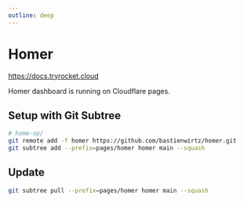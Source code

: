 ```yaml
---
outline: deep
---
```


# Homer

https://docs.tryrocket.cloud

Homer dashboard is running on Cloudflare pages.


## Setup with Git Subtree

```sh
# home-op/
git remote add -f homer https://github.com/bastienwirtz/homer.git
git subtree add --prefix=pages/homer homer main --squash
```

## Update

```sh
git subtree pull --prefix=pages/homer homer main --squash
```

